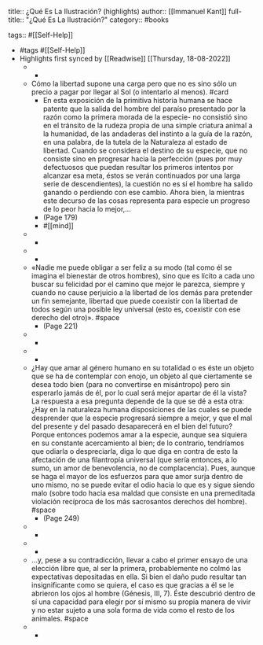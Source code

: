 title:: ¿Qué Es La Ilustración? (highlights)
author:: [[Immanuel Kant]]
full-title:: "¿Qué Es La Ilustración?"
category:: #books

tags:: #[[Self-Help]]

- #tags #[[Self-Help]]
- Highlights first synced by [[Readwise]] [[Thursday, 18-08-2022]]
	- -
	- Cómo la libertad supone una carga pero que no es sino sólo un precio a pagar por llegar al Sol (o intentarlo al menos). #card
		- En esta exposición de la primitiva historia humana se hace patente que la salida del hombre del paraíso presentado por la razón como la primera morada de la especie- no consistió sino en el tránsito de la rudeza propia de una simple criatura animal a la humanidad, de las andaderas del instinto a la guía de la razón, en una palabra, de la tutela de la Naturaleza al estado de libertad. Cuando se considera el destino de su especie, que no consiste sino en progresar hacia la perfección (pues por muy defectuosos que puedan resultar los primeros intentos por alcanzar esa meta, éstos se verán continuados por una larga serie de descendientes), la cuestión no es si el hombre ha salido ganando o perdiendo con ese cambio. Ahora bien, la mientras este decurso de las cosas representa para especie un progreso de lo peor hacia lo mejor,...
		- (Page 179)
		- #[[mind]]
	- -
	- -
	- «Nadie me puede obligar a ser feliz a su modo (tal como él se imagina el bienestar de otros hombres), sino que es lícito a cada uno buscar su felicidad por el camino que mejor le parezca, siempre y cuando no cause perjuicio a la libertad de los demás para pretender un fin semejante, libertad que puede coexistir con la libertad de todos según una posible ley universal (esto es, coexistir con ese derecho del otro)». #space
		- (Page 221)
	- -
	- -
	- ¿Hay que amar al género humano en su totalidad o es éste un objeto que se ha de contemplar con enojo, un objeto al que ciertamente se desea todo bien (para no convertirse en misántropo) pero sin esperarlo jamás de él, por lo cual será mejor apartar de él la vista? La respuesta a esa pregunta depende de la que se dé a esta otra: ¿Hay en la naturaleza humana disposiciones de las cuales se puede desprender que la especie progresará siempre a mejor, y que el mal del presente y del pasado desaparecerá en el bien del futuro? Porque entonces podemos amar a la especie, aunque sea siquiera en su constante acercamiento al bien; de lo contrario, tendríamos que odiarla o despreciarla, diga lo que diga en contra de esto la afectación de una filantropía universal (que sería entonces, a lo sumo, un amor de benevolencia, no de complacencia). Pues, aunque se haga el mayor de los esfuerzos para que amor surja dentro de uno mismo, no se puede evitar el odio hacia lo que es y sigue siendo malo (sobre todo hacia esa maldad que consiste en una premeditada violación recíproca de los más sacrosantos derechos del hombre). #space
		- (Page 249)
	- -
	- -
	- ...y, pese a su contradicción, llevar a cabo el primer ensayo de una elección libre que, al ser la primera, probablemente no colmó las expectativas depositadas en ella. Si bien el daño pudo resultar tan insignificante como se quiera, el caso es que gracias a él se le abrieron los ojos al hombre (Génesis, III, 7). Éste descubrió dentro de sí una capacidad para elegir por sí mismo su propia manera de vivir y no estar sujeto a una sola forma de vida como el resto de los animales. #space
	- -